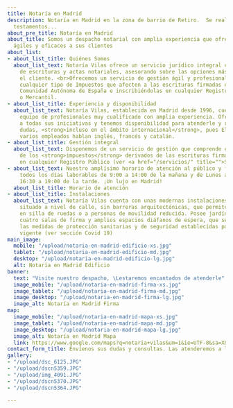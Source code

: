 ```yaml
---
title: Notaría en Madrid
description: Notaría en Madrid en la zona de barrio de Retiro.  Se realizan poderes,
  testamentos...
about_pre_title: Notaría en Madrid
about_title: Somos un despacho notarial con amplia experiencia que ofrece soluciones
  ágiles y eficaces a sus clientes
about_list:
- about_list_title: Quiénes Somos
  about_list_text: Notaría Vilas ofrece un servicio jurídico integral en la firma
    de escrituras y actas notariales, asesorando sobre las opciones más  idóneas para
    el cliente. <br>Ofrecemos un servicio de gestión ágil y profesional, tramitando
    cualquier tipo de Impuestos que afecten a las escrituras firmadas en cualquier
    Comunidad Autónoma de España e inscribiéndolas en cualquier Registro de la Propiedad
    o Mercantil.
- about_list_title: Experiencia y disponibilidad
  about_list_text: Notaría Vilas, establecida en Madrid desde 1996, cuenta con un
    equipo de profesionales muy cualificado con amplia experiencia. Ofrecemos soluciones
    a todas sus iniciativas y tenemos disponibilidad para atenderle y resolver sus
    dudas, <strong>incluso en el ámbito internacional</strong>, pues El Notario y
    varios empleados hablan inglés, francés y catalán.
- about_list_title: Gestión integral
  about_list_text: Disponemos de un servicio de gestión que comprende el pago de cualesquiera
    de los <strong>impuestos</strong> derivados de las escrituras firmadas y su <strong>inscripción</strong>
    en cualquier Registro Público (ver <a href="/servicios/" title="">Sección Servicios</a>)
- about_list_text: Nuestro amplísimo horario de atención al público y firmas comprende
    todos los días laborables de 9:00 a 14:00 de la mañana y de Lunes a Jueves de
    16:30 a 19:00 de la tarde. ¡Un lujo en Madrid!
  about_list_title: Horario de atención
- about_list_title: Instalaciones
  about_list_text: Notaría Vilas cuenta con unas modernas instalaciones en un chalet
    situado a nivel de calle, sin barreras arquitectónicas, que permite el acceso
    en silla de ruedas o a personas de movilidad reducida. Posee jardín interior,
    cuatro salas de firma y amplios espacios diáfanos de espera, que se adaptan a
    las medidas de protección sanitarias y de seguridad establecidas por la Legislación
    vigente (ver sección Covid 19)
main_image:
  mobile: "/upload/notaria-en-madrid-edificio-xs.jpg"
  tablet: "/upload/notaria-en-madrid-edificio-md.jpg"
  desktop: "/upload/notaria-en-madrid-edificio-lg.jpg"
  alt: Notaría en Madrid Edificio
banner:
  text: "Visite nuestro despacho, \Lestaremos encantados de atenderle"
  image_mobile: "/upload/notaria-en-madrid-firma-xs.jpg"
  image_tablet: "/upload/notaria-en-madrid-firma-md.jpg"
  image_desktop: "/upload/notaria-en-madrid-firma-lg.jpg"
  image_alt: Notaría en Madrid Firma
map:
  image_mobile: "/upload/notaria-en-madrid-mapa-xs.jpg"
  image_tablet: "/upload/notaria-en-madrid-mapa-md.jpg"
  image_desktop: "/upload/notaria-en-madrid-mapa-lg.jpg"
  image_alt: Notaría en Madrid Mapa
  link: https://www.google.com/maps?q=notaria+vilas&um=1&ie=UTF-8&sa=X&ved=2ahUKEwiT-q_L273pAhXFSxUIHd8TBxwQ_AUoAXoECBMQAw
contact_form_title: Envíenos sus dudas y consultas. Las atenderemos a la menor brevedad
gallery:
- "/upload/dsc_6125.JPG"
- "/upload/dscn5359.JPG"
- "/upload/img_4091.JPG"
- "/upload/dscn5370.JPG"
- "/upload/dscn5364.JPG"

---
```

<Banner 
    :image="$page.frontmatter.main_image.desktop"
    :image_mobile="$page.frontmatter.main_image.mobile"
    :image_tablet="$page.frontmatter.main_image.tablet"
    :image_alt="$page.frontmatter.main_image.alt" />

<div id="la-notaria">
  <Title 
    :title="$page.frontmatter.about_title" 
    :pretitle="$page.frontmatter.about_pre_title" />
</div>

<AboutList 
    :list="$page.frontmatter.about_list" />

<ClientOnly>
  <Gallery :slides="$page.frontmatter.gallery"/>
</ClientOnly>
<!--
<Banner 
    :text="$page.frontmatter.banner.banner_text"
    :image="$page.frontmatter.banner.image_desktop"
    :image_mobile="$page.frontmatter.banner.image_mobile"
    :image_tablet="$page.frontmatter.banner.image_tablet"
    :image_alt="$page.frontmatter.banner.image_alt" />
-->
<Address />

<Banner 
    :image="$page.frontmatter.map.image_desktop"
    :image_mobile="$page.frontmatter.map.image_mobile"
    :image_tablet="$page.frontmatter.map.image_tablet"
    :image_alt="$page.frontmatter.map.image_alt"
    :link="$page.frontmatter.map.link"
    :target="'external'" />

<ContactForm 
    :title="$page.frontmatter.contact_form_title" />



<script>
  export default {
    created () {
      if (this.$ssrContext) {
        // https://code.luasoftware.com/tutorials/vuepress/vuepress-add-json-structured-data-to-page/
        // https://developers.google.com/search/docs/data-types/local-business
        // https://schema.org/Notary
        const extra = `
<script type="application/ld+json">
{
      "@context": "https://schema.org",
      "@type": "Notary",
      "image": [
        "https://notaria.netlify.app/upload/notaria-en-madrid-edificio-md.jpg",
        "https://notaria.netlify.app/upload/notaria-en-madrid-firma-md.jpg"
      ],
      "name": "Notaría Vilas",
      "email": "notariavilas@notariavilas.com",
      "telephone": "+34915014100",
      "faxNumber": "915017296",
      "logo": "http://www.example.com/images/logo.png",
      "address": {
        "@type": "PostalAddress",
        "streetAddress": "Calle del Conde de Cartagena, 43",
        "addressLocality": "Madrid",
        "addressRegion": "Madrid",
        "postalCode": "28007",
        "addressCountry": "ES"
      },
      "geo": {
        "@type": "GeoCoordinates",
        "latitude": 40.407637,
        "longitude": -3.672392
      },
      "url": "https://notaria.netlify.app",
      "openingHoursSpecification": [
        {
          "@type": "OpeningHoursSpecification",
          "dayOfWeek": [
            "Monday",
            "Tuesday",
            "Wednesday",
            "Thursday",
            "Friday"
          ],
          "opens": "09:00",
          "closes": "14:00"
        },
        {
          "@type": "OpeningHoursSpecification",
          "dayOfWeek": [
            "Monday",
            "Tuesday",
            "Wednesday",
            "Thursday"
          ],
          "opens": "16:30",
          "closes": "19:00"
        }
      ]
    }
<\/script>
        `;
        // this.$ssrContext.userHeadTags += extra
        this.$ssrContext.pageMeta += extra;
      }
    }
  }
</script>
